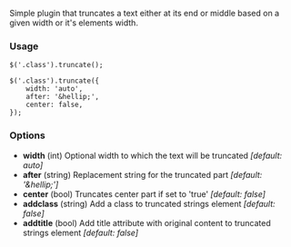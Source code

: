 Simple plugin that truncates a text either at its end or middle based on a given width or it's elements width.

### Usage

    $('.class').truncate();

    $('.class').truncate({
    	width: 'auto',
    	after: '&hellip;',
    	center: false,
    });

### Options

- **width** (int) Optional width to which the text will be truncated *[default: auto]*
- **after** (string) Replacement string for the truncated part *[default: '&amp;hellip;']*
- **center** (bool) Truncates center part if set to 'true' *[default: false]*
- **addclass** (string) Add a class to truncated strings element *[default: false]*
- **addtitle** (bool) Add title attribute with original content to truncated strings element *[default: false]*
